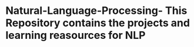 # Natural-Language-Processing- This Repository contains the projects and learning reasources for NLP 
